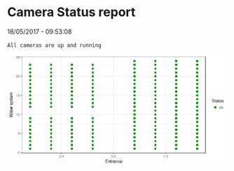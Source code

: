 Camera Status report
================
18/05/2017 - 09:53:08

    All cameras are up and running

![](camreport_files/figure-markdown_github/unnamed-chunk-2-1.png)
